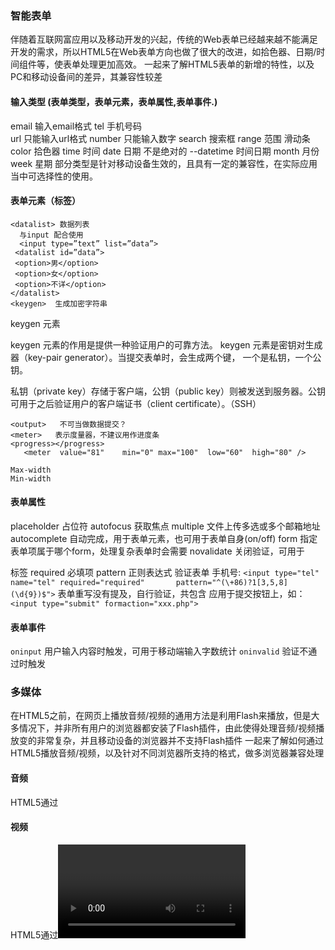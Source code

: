 ### 智能表单
伴随着互联网富应用以及移动开发的兴起，传统的Web表单已经越来越不能满足开发的需求，所以HTML5在Web表单方向也做了很大的改进，如拾色器、日期/时间组件等，使表单处理更加高效。
一起来了解HTML5表单的新增的特性，以及PC和移动设备间的差异，其兼容性较差


#### 	输入类型  (表单类型，表单元素，表单属性,表单事件.)
email 输入email格式
tel 手机号码  
url 只能输入url格式
number 只能输入数字
search 搜索框
range 范围 滑动条
color 拾色器
time	时间
date 日期 不是绝对的
--datetime 时间日期
month 月份
week 星期
部分类型是针对移动设备生效的，且具有一定的兼容性，在实际应用当中可选择性的使用。
####	表单元素（标签）
  

```
<datalist> 数据列表
  与input 配合使用
  <input type=”text” list=”data”>
 <datalist id=”data”>
 <option>男</option>
 <option>女</option>
 <option>不详</option> 
</datalist>
<keygen>  生成加密字符串
```


  keygen 元素  

keygen 元素的作用是提供一种验证用户的可靠方法。 
keygen 元素是密钥对生成器（key-pair generator）。当提交表单时，会生成两个键，    一个是私钥，一个公钥。 

私钥（private key）存储于客户端，公钥（public key）则被发送到服务器。公钥可用于之后验证用户的客户端证书（client certificate）。（SSH）


```
<output>   不可当做数据提交？
<meter>   表示度量器，不建议用作进度条
<progress></progress>
   <meter  value="81"    min="0" max="100"  low="60"  high="80" />
```





```
Max-width   
Min-width
```

 
	 
####	表单属性
placeholder 占位符
autofocus 获取焦点
multiple 文件上传多选或多个邮箱地址  
autocomplete 自动完成，用于表单元素，也可用于表单自身(on/off)
form 指定表单项属于哪个form，处理复杂表单时会需要
novalidate 关闭验证，可用于<form>标签
required 必填项
pattern 正则表达式 验证表单
 手机号:
 `<input type="tel" name="tel" required="required"       pattern="^(\+86)?1[3,5,8](\d{9})$">`
    表单重写没有提及，自行验证，共包含
应用于提交按钮上，如：`<input type="submit" formaction="xxx.php">`
 
####	表单事件
`oninput` 用户输入内容时触发，可用于移动端输入字数统计
`oninvalid` 验证不通过时触发
 
 ### 多媒体
 
 在HTML5之前，在网页上播放音频/视频的通用方法是利用Flash来播放，但是大多情况下，并非所有用户的浏览器都安装了Flash插件，由此使得处理音频/视频播放变的非常复杂，并且移动设备的浏览器并不支持Flash插件
 一起来了解如何通过HTML5播放音频/视频，以及针对不同浏览器所支持的格式，做多浏览器兼容处理
 #### 音频
 HTML5通过<audio>标签来解决音频播放的问题。
 并且可以通过附加属性可以更友好控制音频的播放，如：
autoplay 自动播放
controls 是否显不默认播放控件
loop 循环播放
preload 预加载 同时设置autoplay时些属性失效
由于版权等原因，不同的浏览器可支持播放的格式是不一样的

 #### 视频
 HTML5通过<video>标签来解决音频播放的问题。
 同样，通过附加属性可以更友好的控制视频的播放
autoplay 自动播放
controls 是否显示默认播放控件
loop 循环播放
preload 预加载，同时设置了autoplay，此属性将失效
width 设置播放窗口宽度
height 设置播放窗口的高度
由于版权等原因，不同的浏览器可支持播放的格式是不一样的






